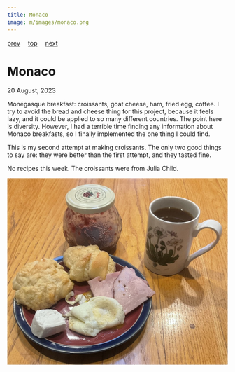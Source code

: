 ```yaml
---
title: Monaco
image: m/images/monaco.png
---
```

[prev](moldova.md)&emsp;
[top](../index.md)&emsp;
[next](mongolia.md)
# Monaco
20 August, 2023

Mon&eacute;gasque breakfast: croissants, goat cheese, ham, fried egg,
coffee. I try to avoid the bread and cheese thing for this project,
because it feels lazy, and it could be applied to so many different
countries. The point here is diversity.  However, I had a terrible
time finding any information about Monaco breakfasts, so I finally
implemented the one thing I could find.

This is my second attempt at making croissants. The only two good
things to say are: they were better than the first attempt, and they
tasted fine.

No recipes this week. The croissants were from Julia Child.

![breakfast](images/monaco.jpeg)
